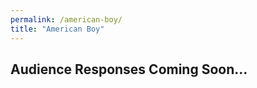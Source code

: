 ```yaml
---
permalink: /american-boy/
title: "American Boy"
---
```


<h2>Audience Responses Coming Soon...</h2>
